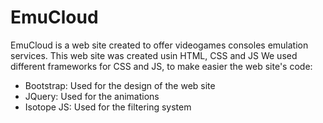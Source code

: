 # EmuCloud
EmuCloud is a web site created to offer videogames consoles emulation services. This web site was created usin HTML, CSS and JS
We used different frameworks for CSS and JS, to make easier the web site's code:
- Bootstrap: Used for the design of the web site
- JQuery: Used for the animations
- Isotope JS: Used for the filtering system
